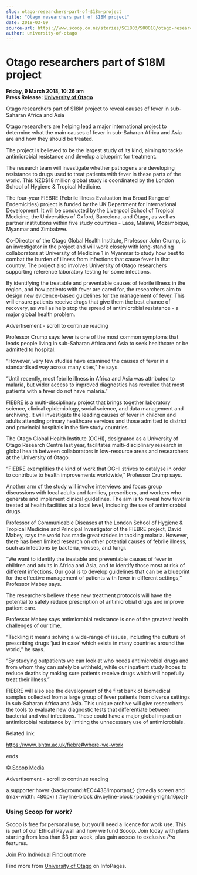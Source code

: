 ```yaml
---
slug: otago-researchers-part-of-$18m-project
title: "Otago researchers part of $18M project"
date: 2018-03-09
source-url: https://www.scoop.co.nz/stories/SC1803/S00018/otago-researchers-part-of-18m-project.htm
author: university-of-otago
---
```

Otago researchers part of $18M project
======================================

**Friday, 9 March 2018, 10:26 am**  
**Press Release: [University of Otago](https://info.scoop.co.nz/University_of_Otago)**

Otago researchers part of $18M project to reveal causes of fever in sub-Saharan Africa and Asia

Otago researchers are helping lead a major international project to determine what the main causes of fever in sub-Saharan Africa and Asia are and how they should be treated.

The project is believed to be the largest study of its kind, aiming to tackle antimicrobial resistance and develop a blueprint for treatment.

The research team will investigate whether pathogens are developing resistance to drugs used to treat patients with fever in these parts of the world. This NZD$18 million global study is coordinated by the London School of Hygiene & Tropical Medicine.

The four-year FIEBRE (Febrile Illness Evaluation in a Broad Range of Endemicities) project is funded by the UK Department for International Development. It will be conducted by the Liverpool School of Tropical Medicine, the Universities of Oxford, Barcelona, and Otago, as well as partner institutions within five study countries - Laos, Malawi, Mozambique, Myanmar and Zimbabwe.

Co-Director of the Otago Global Health Institute, Professor John Crump, is an investigator in the project and will work closely with long-standing collaborators at University of Medicine 1 in Myanmar to study how best to combat the burden of illness from infections that cause fever in that country. The project also involves University of Otago researchers supporting reference laboratory testing for some infections.

By identifying the treatable and preventable causes of febrile illness in the region, and how patients with fever are cared for, the researchers aim to design new evidence-based guidelines for the management of fever. This will ensure patients receive drugs that give them the best chance of recovery, as well as help stop the spread of antimicrobial resistance - a major global health problem.

Advertisement - scroll to continue reading





Professor Crump says fever is one of the most common symptoms that leads people living in sub-Saharan Africa and Asia to seek healthcare or be admitted to hospital.

“However, very few studies have examined the causes of fever in a standardised way across many sites,” he says.

“Until recently, most febrile illness in Africa and Asia was attributed to malaria, but wider access to improved diagnostics has revealed that most patients with a fever do not have malaria.”

FIEBRE is a multi-disciplinary project that brings together laboratory science, clinical epidemiology, social science, and data management and archiving. It will investigate the leading causes of fever in children and adults attending primary healthcare services and those admitted to district and provincial hospitals in the five study countries.

The Otago Global Health Institute (OGHI), designated as a University of Otago Research Centre last year, facilitates multi-disciplinary research in global health between collaborators in low-resource areas and researchers at the University of Otago.

“FIEBRE exemplifies the kind of work that OGHI strives to catalyse in order to contribute to health improvements worldwide,” Professor Crump says.

Another arm of the study will involve interviews and focus group discussions with local adults and families, prescribers, and workers who generate and implement clinical guidelines. The aim is to reveal how fever is treated at health facilities at a local level, including the use of antimicrobial drugs.

Professor of Communicable Diseases at the London School of Hygiene & Tropical Medicine and Principal Investigator of the FIEBRE project, David Mabey, says the world has made great strides in tackling malaria. However, there has been limited research on other potential causes of febrile illness, such as infections by bacteria, viruses, and fungi.

“We want to identify the treatable and preventable causes of fever in children and adults in Africa and Asia, and to identify those most at risk of different infections. Our goal is to develop guidelines that can be a blueprint for the effective management of patients with fever in different settings,” Professor Mabey says.

The researchers believe these new treatment protocols will have the potential to safely reduce prescription of antimicrobial drugs and improve patient care.

Professor Mabey says antimicrobial resistance is one of the greatest health challenges of our time.

“Tackling it means solving a wide-range of issues, including the culture of prescribing drugs ‘just in case’ which exists in many countries around the world,” he says.

“By studying outpatients we can look at who needs antimicrobial drugs and from whom they can safely be withheld, while our inpatient study hopes to reduce deaths by making sure patients receive drugs which will hopefully treat their illness.”

FIEBRE will also see the development of the first bank of biomedical samples collected from a large group of fever patients from diverse settings in sub-Saharan Africa and Asia. This unique archive will give researchers the tools to evaluate new diagnostic tests that differentiate between bacterial and viral infections. These could have a major global impact on antimicrobial resistance by limiting the unnecessary use of antimicrobials.

Related link:

https://www.lshtm.ac.uk/fiebre#where-we-work

  
ends

[© Scoop Media](http://www.scoop.co.nz/about/terms.html)  

Advertisement - scroll to continue reading



a.supporter:hover {background:#EC4438!important;} @media screen and (max-width: 480px) { #byline-block div.byline-block {padding-right:16px;}}

### Using Scoop for work?

Scoop is free for personal use, but you’ll need a licence for work use. This is part of our Ethical Paywall and how we fund Scoop. Join today with plans starting from less than $3 per week, plus gain access to exclusive _Pro_ features.  
  
[Join Pro Individual](https://pro.scoop.co.nz/Individual/?from=ProIn24) [Find out more](https://pro.scoop.co.nz/using-scoop-for-work/?from=ProIn24)

Find more from [University of Otago](https://info.scoop.co.nz/University_of_Otago) on InfoPages.